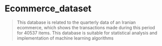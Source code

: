 # Ecommerce_dataset
>This database is related to the quarterly data of an Iranian ecommerce, which shows the transactions made during this period for 40537 items. This database is suitable for statistical analysis and implementation of machine learning algorithms

